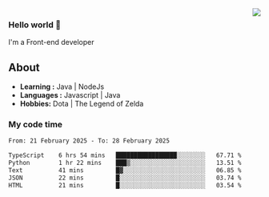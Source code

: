 <img align='right' src="https://github-readme-stats.vercel.app/api?username=jumodada&show_icons=true&theme=vue">

### Hello world 👋

I'm a Front-end developer 
    
## About
-  **Learning :** Java | NodeJs
-  **Languages :** Javascript | Java
-  **Hobbies:** Dota | The Legend of Zelda

### My code time

<!--START_SECTION:waka-->

```txt
From: 21 February 2025 - To: 28 February 2025

TypeScript    6 hrs 54 mins   █████████████████░░░░░░░░   67.71 %
Python        1 hr 22 mins    ███▒░░░░░░░░░░░░░░░░░░░░░   13.51 %
Text          41 mins         █▓░░░░░░░░░░░░░░░░░░░░░░░   06.85 %
JSON          22 mins         █░░░░░░░░░░░░░░░░░░░░░░░░   03.74 %
HTML          21 mins         █░░░░░░░░░░░░░░░░░░░░░░░░   03.54 %
```

<!--END_SECTION:waka-->

